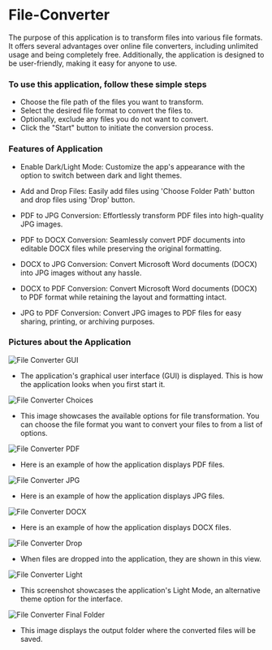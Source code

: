 # File-Converter

The purpose of this application is to transform files into various file formats. It offers several advantages over online file converters, including unlimited usage and being completely free. Additionally, the application is designed to be user-friendly, making it easy for anyone to use.

### To use this application, follow these simple steps

- Choose the file path of the files you want to transform.
- Select the desired file format to convert the files to.
- Optionally, exclude any files you do not want to convert.
- Click the "Start" button to initiate the conversion process.

### Features of Application


- Enable Dark/Light Mode: Customize the app's appearance with the option to switch between dark and light themes.

- Add and Drop Files: Easily add files using 'Choose Folder Path' button and drop files using 'Drop' button.

- PDF to JPG Conversion: Effortlessly transform PDF files into high-quality JPG images.

- PDF to DOCX Conversion: Seamlessly convert PDF documents into editable DOCX files while preserving the original formatting.

- DOCX to JPG Conversion: Convert Microsoft Word documents (DOCX) into JPG images without any hassle.

- DOCX to PDF Conversion: Convert Microsoft Word documents (DOCX) to PDF format while retaining the layout and formatting intact.

- JPG to PDF Conversion: Convert JPG images to PDF files for easy sharing, printing, or archiving purposes.


### Pictures about the Application


![File Converter GUI](https://github.com/MetehanSaman/File-Converter/blob/main/Photos%20of%20Application/Application%201.png)

- The application's graphical user interface (GUI) is displayed. This is how the application looks when you first start it.


![File Converter Choices](https://github.com/MetehanSaman/File-Converter/blob/main/Photos%20of%20Application/Application%202.png)

- This image showcases the available options for file transformation. You can choose the file format you want to convert your files to from a list of options.


![File Converter PDF](https://github.com/MetehanSaman/File-Converter/blob/main/Photos%20of%20Application/Application%203.png)

- Here is an example of how the application displays PDF files.


![File Converter JPG](https://github.com/MetehanSaman/File-Converter/blob/main/Photos%20of%20Application/Application%204.png)

- Here is an example of how the application displays JPG files.


![File Converter DOCX](https://github.com/MetehanSaman/File-Converter/blob/main/Photos%20of%20Application/Application%205.png)

- Here is an example of how the application displays DOCX files.


![File Converter Drop](https://github.com/MetehanSaman/File-Converter/blob/main/Photos%20of%20Application/Application%206.png)

- When files are dropped into the application, they are shown in this view.


![File Converter Light](https://github.com/MetehanSaman/File-Converter/blob/main/Photos%20of%20Application/Application%207.png)

- This screenshot showcases the application's Light Mode, an alternative theme option for the interface.


![File Converter Final Folder](https://github.com/MetehanSaman/File-Converter/blob/main/Photos%20of%20Application/Application%208.png)

- This image displays the output folder where the converted files will be saved.











